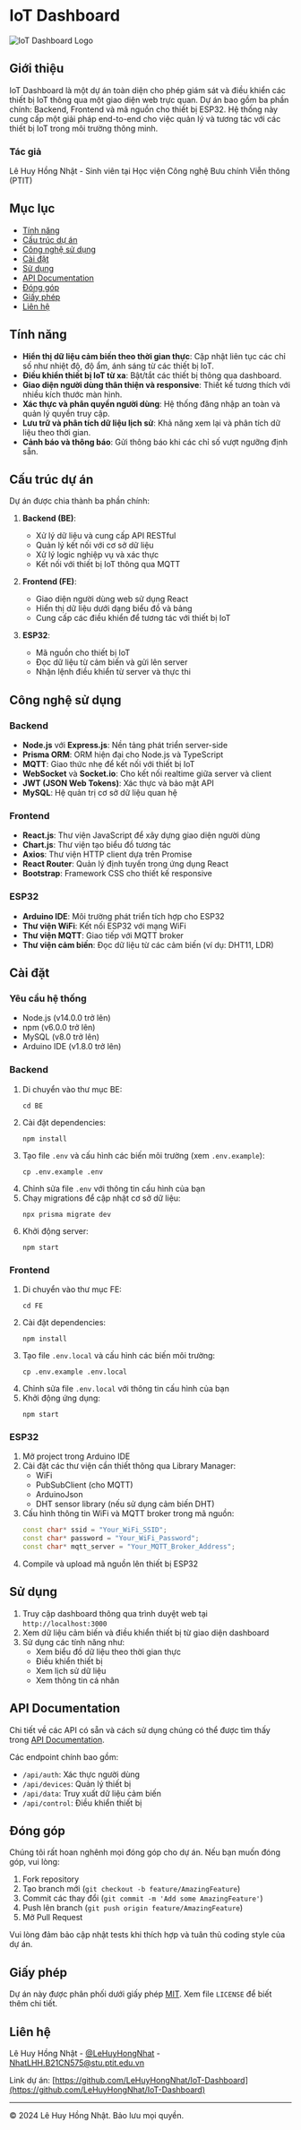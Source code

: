 # IoT Dashboard

![IoT Dashboard Logo](FE/public/IoT-1.jpg)

## Giới thiệu

IoT Dashboard là một dự án toàn diện cho phép giám sát và điều khiển các thiết bị IoT thông qua một giao diện web trực quan. Dự án bao gồm ba phần chính: Backend, Frontend và mã nguồn cho thiết bị ESP32. Hệ thống này cung cấp một giải pháp end-to-end cho việc quản lý và tương tác với các thiết bị IoT trong môi trường thông minh.

### Tác giả

Lê Huy Hồng Nhật - Sinh viên tại Học viện Công nghệ Bưu chính Viễn thông (PTIT)

## Mục lục

- [Tính năng](#tính-năng)
- [Cấu trúc dự án](#cấu-trúc-dự-án)
- [Công nghệ sử dụng](#công-nghệ-sử-dụng)
- [Cài đặt](#cài-đặt)
- [Sử dụng](#sử-dụng)
- [API Documentation](#api-documentation)
- [Đóng góp](#đóng-góp)
- [Giấy phép](#giấy-phép)
- [Liên hệ](#liên-hệ)

## Tính năng

- **Hiển thị dữ liệu cảm biến theo thời gian thực**: Cập nhật liên tục các chỉ số như nhiệt độ, độ ẩm, ánh sáng từ các thiết bị IoT.
- **Điều khiển thiết bị IoT từ xa**: Bật/tắt các thiết bị thông qua dashboard.
- **Giao diện người dùng thân thiện và responsive**: Thiết kế tương thích với nhiều kích thước màn hình.
- **Xác thực và phân quyền người dùng**: Hệ thống đăng nhập an toàn và quản lý quyền truy cập.
- **Lưu trữ và phân tích dữ liệu lịch sử**: Khả năng xem lại và phân tích dữ liệu theo thời gian.
- **Cảnh báo và thông báo**: Gửi thông báo khi các chỉ số vượt ngưỡng định sẵn.

## Cấu trúc dự án

Dự án được chia thành ba phần chính:

1. **Backend (BE)**:

   - Xử lý dữ liệu và cung cấp API RESTful
   - Quản lý kết nối với cơ sở dữ liệu
   - Xử lý logic nghiệp vụ và xác thực
   - Kết nối với thiết bị IoT thông qua MQTT

2. **Frontend (FE)**:

   - Giao diện người dùng web sử dụng React
   - Hiển thị dữ liệu dưới dạng biểu đồ và bảng
   - Cung cấp các điều khiển để tương tác với thiết bị IoT

3. **ESP32**:
   - Mã nguồn cho thiết bị IoT
   - Đọc dữ liệu từ cảm biến và gửi lên server
   - Nhận lệnh điều khiển từ server và thực thi

## Công nghệ sử dụng

### Backend

- **Node.js** với **Express.js**: Nền tảng phát triển server-side
- **Prisma ORM**: ORM hiện đại cho Node.js và TypeScript
- **MQTT**: Giao thức nhẹ để kết nối với thiết bị IoT
- **WebSocket** và **Socket.io**: Cho kết nối realtime giữa server và client
- **JWT (JSON Web Tokens)**: Xác thực và bảo mật API
- **MySQL**: Hệ quản trị cơ sở dữ liệu quan hệ

### Frontend

- **React.js**: Thư viện JavaScript để xây dựng giao diện người dùng
- **Chart.js**: Thư viện tạo biểu đồ tương tác
- **Axios**: Thư viện HTTP client dựa trên Promise
- **React Router**: Quản lý định tuyến trong ứng dụng React
- **Bootstrap**: Framework CSS cho thiết kế responsive

### ESP32

- **Arduino IDE**: Môi trường phát triển tích hợp cho ESP32
- **Thư viện WiFi**: Kết nối ESP32 với mạng WiFi
- **Thư viện MQTT**: Giao tiếp với MQTT broker
- **Thư viện cảm biến**: Đọc dữ liệu từ các cảm biến (ví dụ: DHT11, LDR)

## Cài đặt

### Yêu cầu hệ thống

- Node.js (v14.0.0 trở lên)
- npm (v6.0.0 trở lên)
- MySQL (v8.0 trở lên)
- Arduino IDE (v1.8.0 trở lên)

### Backend

1. Di chuyển vào thư mục BE:
   ```
   cd BE
   ```
2. Cài đặt dependencies:
   ```
   npm install
   ```
3. Tạo file `.env` và cấu hình các biến môi trường (xem `.env.example`):
   ```
   cp .env.example .env
   ```
4. Chỉnh sửa file `.env` với thông tin cấu hình của bạn
5. Chạy migrations để cập nhật cơ sở dữ liệu:
   ```
   npx prisma migrate dev
   ```
6. Khởi động server:
   ```
   npm start
   ```

### Frontend

1. Di chuyển vào thư mục FE:
   ```
   cd FE
   ```
2. Cài đặt dependencies:
   ```
   npm install
   ```
3. Tạo file `.env.local` và cấu hình các biến môi trường:
   ```
   cp .env.example .env.local
   ```
4. Chỉnh sửa file `.env.local` với thông tin cấu hình của bạn
5. Khởi động ứng dụng:
   ```
   npm start
   ```

### ESP32

1. Mở project trong Arduino IDE
2. Cài đặt các thư viện cần thiết thông qua Library Manager:
   - WiFi
   - PubSubClient (cho MQTT)
   - ArduinoJson
   - DHT sensor library (nếu sử dụng cảm biến DHT)
3. Cấu hình thông tin WiFi và MQTT broker trong mã nguồn:
   ```cpp
   const char* ssid = "Your_WiFi_SSID";
   const char* password = "Your_WiFi_Password";
   const char* mqtt_server = "Your_MQTT_Broker_Address";
   ```
4. Compile và upload mã nguồn lên thiết bị ESP32

## Sử dụng

1. Truy cập dashboard thông qua trình duyệt web tại `http://localhost:3000`
2. Xem dữ liệu cảm biến và điều khiển thiết bị từ giao diện dashboard
3. Sử dụng các tính năng như:
   - Xem biểu đồ dữ liệu theo thời gian thực
   - Điều khiển thiết bị
   - Xem lịch sử dữ liệu
   - Xem thông tin cá nhân

## API Documentation

Chi tiết về các API có sẵn và cách sử dụng chúng có thể được tìm thấy trong [API Documentation](https://schema.getpostman.com/json/collection/v2.1.0/collection.json).

Các endpoint chính bao gồm:

- `/api/auth`: Xác thực người dùng
- `/api/devices`: Quản lý thiết bị
- `/api/data`: Truy xuất dữ liệu cảm biến
- `/api/control`: Điều khiển thiết bị

## Đóng góp

Chúng tôi rất hoan nghênh mọi đóng góp cho dự án. Nếu bạn muốn đóng góp, vui lòng:

1. Fork repository
2. Tạo branch mới (`git checkout -b feature/AmazingFeature`)
3. Commit các thay đổi (`git commit -m 'Add some AmazingFeature'`)
4. Push lên branch (`git push origin feature/AmazingFeature`)
5. Mở Pull Request

Vui lòng đảm bảo cập nhật tests khi thích hợp và tuân thủ coding style của dự án.

## Giấy phép

Dự án này được phân phối dưới giấy phép [MIT](LICENSE). Xem file `LICENSE` để biết thêm chi tiết.

## Liên hệ

Lê Huy Hồng Nhật - [@LeHuyHongNhat](https://github.com/LeHuyHongNhat) - NhatLHH.B21CN575@stu.ptit.edu.vn

Link dự án: [https://github.com/LeHuyHongNhat/IoT-Dashboard](https://github.com/LeHuyHongNhat/IoT-Dashboard)

---

© 2024 Lê Huy Hồng Nhật. Bảo lưu mọi quyền.
